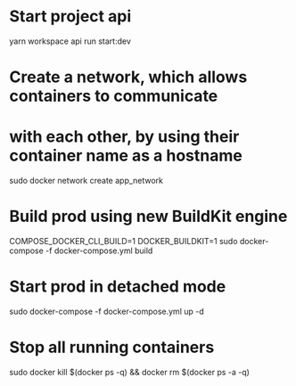 # Start project api
yarn workspace api run start:dev



# Create a network, which allows containers to communicate
# with each other, by using their container name as a hostname
sudo docker network create app_network

# Build prod using new BuildKit engine
COMPOSE_DOCKER_CLI_BUILD=1 DOCKER_BUILDKIT=1 sudo docker-compose -f docker-compose.yml build

# Start prod in detached mode
sudo docker-compose -f docker-compose.yml up -d

# Stop all running containers
sudo docker kill $(docker ps -q) && docker rm $(docker ps -a -q)